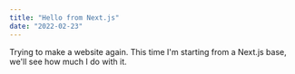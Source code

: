 ```yaml
---
title: "Hello from Next.js"
date: "2022-02-23"
---
```


Trying to make a website again. This time I'm starting from a Next.js base, we'll see how much I do with it.
